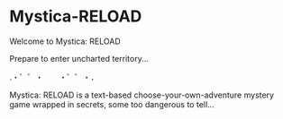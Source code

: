 # Mystica-RELOAD
Welcome to Mystica: RELOAD

Prepare to enter uncharted territory...

.・゜゜・　　・゜゜・．

Mystica: RELOAD is a text-based choose-your-own-adventure mystery game wrapped in secrets, some too dangerous to tell...
